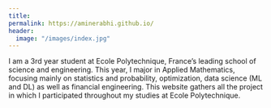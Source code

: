 ```yaml
---
title:
permalink: https://aminerabhi.github.io/
header:
  image: "/images/index.jpg"
---
```


I am a 3rd year student at Ecole Polytechnique, France’s leading school of science and engineering. This year, I major in Applied Mathematics, focusing mainly on statistics and probability, optimization, data science (ML and DL) as well as financial engineering. This website gathers all the project in which I participated throughout my studies at Ecole Polytechnique.
